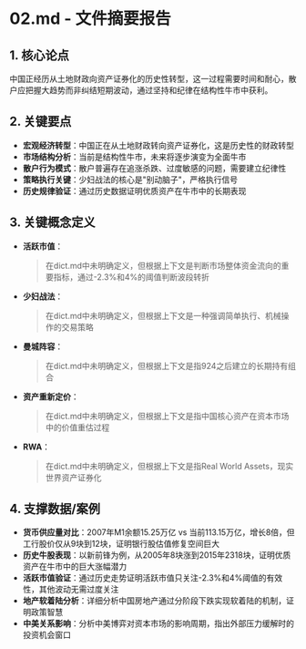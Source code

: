 # 02.md - 文件摘要报告

## 1. 核心论点
中国正经历从土地财政向资产证券化的历史性转型，这一过程需要时间和耐心，散户应把握大趋势而非纠结短期波动，通过坚持和纪律在结构性牛市中获利。

## 2. 关键要点
- **宏观经济转型**：中国正在从土地财政转向资产证券化，这是历史性的财政转型
- **市场结构分析**：当前是结构性牛市，未来将逐步演变为全面牛市
- **散户行为模式**：散户普遍存在追涨杀跌、过度敏感的问题，需要建立纪律性
- **策略执行关键**：少妇战法的核心是"别动脑子"，严格执行信号
- **历史规律验证**：通过历史数据证明优质资产在牛市中的长期表现

## 3. 关键概念定义
- **活跃市值**：
  > 在dict.md中未明确定义，但根据上下文是判断市场整体资金流向的重要指标，通过-2.3%和4%的阈值判断波段转折

- **少妇战法**：
  > 在dict.md中未明确定义，但根据上下文是一种强调简单执行、机械操作的交易策略

- **曼城阵容**：
  > 在dict.md中未明确定义，但根据上下文是指924之后建立的长期持有组合

- **资产重新定价**：
  > 在dict.md中未明确定义，但根据上下文是指中国核心资产在资本市场中的价值重估过程

- **RWA**：
  > 在dict.md中未明确定义，但根据上下文是指Real World Assets，现实世界资产证券化

## 4. 支撑数据/案例
- **货币供应量对比**：2007年M1余额15.25万亿 vs 当前113.15万亿，增长8倍，但工行股价仅从9块到12块，证明银行股估值修复空间巨大
- **历史牛股表现**：以新前锋为例，从2005年8块涨到2015年2318块，证明优质资产在牛市中的巨大涨幅潜力
- **活跃市值验证**：通过历史走势证明活跃市值只关注-2.3%和4%阈值的有效性，其他波动无需过度关注
- **地产软着陆分析**：详细分析中国房地产通过分阶段下跌实现软着陆的机制，证明政策智慧
- **中美关系影响**：分析中美博弈对资本市场的影响周期，指出外部压力缓解时的投资机会窗口